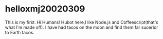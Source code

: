 # helloxmj20020309
This is my first.
Hi Humans!
Hubot here,I like Node.js and Coffeescript(that's what I'm made of!).
I have had tacos on the moon and find them far suoerior to Earth tacos.
